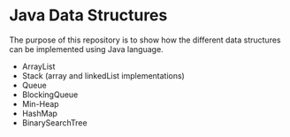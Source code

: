 # Java Data Structures

The purpose of this repository is to show how the different data structures can be implemented using Java language.

- ArrayList
- Stack (array and linkedList implementations)
- Queue
- BlockingQueue
- Min-Heap
- HashMap
- BinarySearchTree
